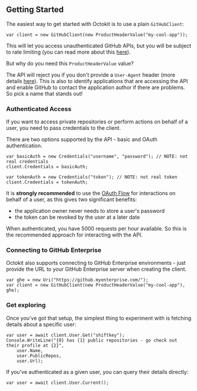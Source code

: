 ## Getting Started

The easiest way to get started with Octokit is to use a plain `GitHubClient`:

```
var client = new GitHubClient(new ProductHeaderValue("my-cool-app"));
```

This will let you access unauthenticated GitHub APIs, but you will be subject to rate limiting (you can read more about this [here](https://developer.github.com/v3/#rate-limiting)).

But why do you need this `ProductHeaderValue` value?

The API will reject you if you don't provide a `User-Agent` header (more details [here](https://developer.github.com/v3/#user-agent-required)). This is also to identify applications that are accessing the API and enable GitHub to contact the application author if there are problems. So pick a name that stands out!

### Authenticated Access

If you want to access private repositories or perform actions on behalf of a user, you need to pass credentials to the client.

There are two options supported by the API - basic and OAuth authentication.

```
var basicAuth = new Credentials("username", "password"); // NOTE: not real credentials
client.Credentials = basicAuth;
```

```
var tokenAuth = new Credentials("token"); // NOTE: not real token
client.Credentials = tokenAuth;
```

It is **strongly recommended** to use the [OAuth Flow](https://github.com/octokit/octokit.net/blob/master/docs/oauth-flow.md) for interactions on behalf of a user, as this gives two significant benefits:

 - the application owner never needs to store a user's password
 - the token can be revoked by the user at a later date

When authenticated, you have 5000 requests per hour available. So this is the recommended approach for interacting with the API.

### Connecting to GitHub Enterprise

Octokit also supports connecting to GitHub Enterprise environments - just provide the URL to your GitHub Enterprise server when creating the client.

```
var ghe = new Uri("https://github.myenterprise.com/");
var client = new GitHubClient(new ProductHeaderValue("my-cool-app"), ghe);
```

### Get exploring

Once you've got that setup, the simplest thing to experiment with is fetching details about a specific user:

```
var user = await client.User.Get("shiftkey");
Console.WriteLine("{0} has {1} public repositories - go check out their profile at {2}",
	user.Name,
	user.PublicRepos,
	user.Url);
```

If you've authenticated as a given user, you can query their details directly:

```
var user = await client.User.Current();
```
